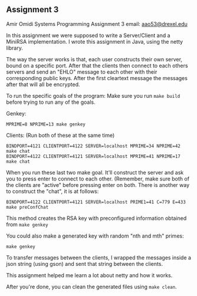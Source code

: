 Assignment 3
-------------------

Amir Omidi
Systems Programming
Assignment 3
email: aao53@drexel.edu

In this assignment we were supposed to write a Server/Client and a MiniRSA implementation.
I wrote this assignment in Java, using the netty library.

The way the server works is that, each user constructs their own server, bound on a specific port. 
After that the clients then connect to each others servers and send an "EHLO" message to each other with their corresponding public keys. After the first cleartext message the messages after that will all be encrypted.

To run the specific goals of the program:
Make sure you run `make build` before trying to run any of the goals.

Genkey:

	MPRIME=8 NPRIME=13 make genkey

Clients: (Run both of these at the same time)
	
	BINDPORT=4121 CLIENTPORT=4122 SERVER=localhost MPRIME=34 NPRIME=42 make chat
	BINDPORT=4122 CLIENTPORT=4121 SERVER=localhost MPRIME=41 NPRIME=17 make chat

When you run these last two make goal. It'll construct the server and ask you to press enter to connect to each other. (Remember, make sure both of the clients are "active" before pressing enter on both.
There is another way to construct the "chat", it is at follows:
	
	BINDPORT=4122 CLIENTPORT=4121 SERVER=localhost PRIME1=41 C=779 E=433 make preConfChat

This method creates the RSA key with preconfigured information obtained from `make genkey`

You could also make a generated key with random "nth and mth" primes:

	make genkey

To transfer messages between the clients, I wrapped the messages inside a json string (using gson) and sent that string between the clients.

This assignment helped me learn a lot about netty and how it works.

After you're done, you can clean the generated files using `make clean`.